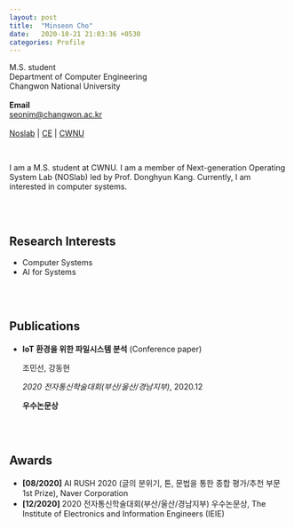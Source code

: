 ```yaml
---
layout: post
title:  "Minseon Cho"
date:   2020-10-21 21:03:36 +0530
categories: Profile
---
```


M.S. student
<br>
Department of Computer Engineering
<br>
Changwon National University
<br>
<br>
**Email**
<br>
seonjm@changwon.ac.kr
<br>
<br>
[Noslab][Noslab] | [CE][CE] | [CWNU][CWNU]

[Noslab]: https://noslab.github.io/
[CE]: http://www.changwon.ac.kr/ce
[CWNU]: http://www.changwon.ac.kr/
<br>

I am a M.S. student at CWNU. I am a member of Next-generation Operating System Lab (NOSlab) led by Prof. Donghyun Kang. Currently, I am interested in computer systems.

<br>

<br>

## Research Interests

- Computer Systems
- AI for Systems

<br>

<br>

## Publications

- **IoT 환경을 위한 파일시스템 분석** (Conference paper)

  조민선, 강동현

  *2020 전자통신학술대회(부산/울산/경남지부)*, 2020.12

  **우수논문상**

<br>

<br>

## Awards

- **[08/2020]** AI RUSH 2020 (글의 분위기, 톤, 문법을 통한 종합 평가/추천 부문 1st Prize), Naver Corporation
- **[12/2020]** 2020 전자통신학술대회(부산/울산/경남지부) 우수논문상, The Institute of Electronics and Information Engineers (IEIE)

<br>

<br>

<br>
